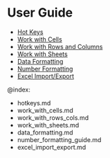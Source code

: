 User Guide
==========

- [Hot Keys](hotkeys.md) 
- [Work with Cells](work_with_cells.md)
- [Work with Rows and Columns](work_with_rows_cols.md)
- [Work with Sheets](work_with_sheets.md)
- [Data Formatting](data_formatting.md)
- [Number Formatting](number_formatting_guide.md)
- [Excel Import/Export](excel_import_export.md)

@index:
- hotkeys.md
- work_with_cells.md
- work_with_rows_cols.md
- work_with_sheets.md
- data_formatting.md
- number_formatting_guide.md
- excel_import_export.md